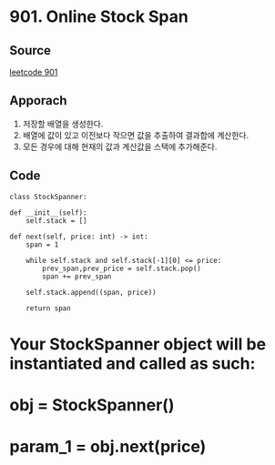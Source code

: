 # 901. Online Stock Span

## Source

[leetcode 901](https://leetcode.com/problems/online-stock-span/description/?envType=study-plan-v2&envId=leetcode-75)

## Apporach

1. 저장할 배열을 생성한다. 
2. 배열에 값이 있고 이전보다 작으면 값을 추출하여 결과합에 계산한다.
3. 모든 경우에 대해 현재의 값과 계산값을 스택에 추가해준다.

## Code

    class StockSpanner:

    def __init__(self):
        self.stack = []

    def next(self, price: int) -> int:
        span = 1

        while self.stack and self.stack[-1][0] <= price:
            prev_span,prev_price = self.stack.pop()
            span += prev_span
        
        self.stack.append((span, price))

        return span


# Your StockSpanner object will be instantiated and called as such:
# obj = StockSpanner()
# param_1 = obj.next(price)

